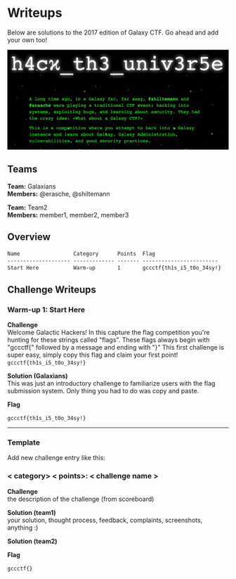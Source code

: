 # Writeups

Below are solutions to the 2017 edition of Galaxy CTF. Go ahead and add your own too!

![](writeupfiles/homepage.gif)

## Teams

**Team:** Galaxians  
**Members:** @erasche, @shiltemann

**Team:** Team2  
**Members:** member1, member2, member3

## Overview

```
Name                 Category      Points  Flag
-------------------- ------------- ------- ------------------------
Start Here           Warm-up       1       gccctf{th1s_i5_t0o_34sy!}

```


## Challenge Writeups


### Warm-up 1: Start Here

**Challenge**  
Welcome Galactic Hackers! In this capture the flag competition you're hunting for these strings called "flags". These flags always begin with "gccctf{" followed by a message and ending with "}" This first challenge is super easy, simply copy this flag and claim your first point! `gccctf{th1s_i5_t0o_34sy!}`

**Solution (Galaxians)**  
This was just an introductory challenge to familiarize users with the flag submission
system. Only thing you had to do was copy and paste.

**Flag**  
```
gccctf{th1s_i5_t0o_34sy!}
```



--------

### Template

Add new challenge entry like this:

### < category> < points>: < challenge name >

**Challenge**  
the description of the challenge (from scoreboard)

**Solution (team1)**  
your solution, thought process, feedback, complaints, screenshots, anything :)

**Solution (team2)**  

**Flag**  
```
gccctf{}
```
